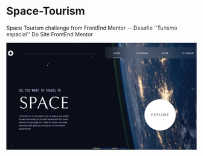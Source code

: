 # Space-Tourism
Space Tourism challenge from FrontEnd Mentor -- Desafio ''Turismo espacial'' Do Site FrontEnd Mentor

<div> <img src='PrintSpaceTourism.png' width='1001px'> </div>
